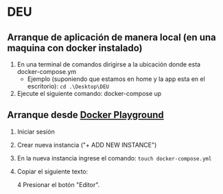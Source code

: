 # DEU

## Arranque de aplicación de manera local (en una maquina con docker instalado)
1. En una terminal de comandos dirigirse a la ubicación donde esta docker-compose.ym
    - Ejemplo (suponiendo que estamos en home y la app esta en el escritorio):
           ```
            cd .\Desktop\DEU
            ```
2. Ejecute el siguiente comando:
    docker-compose up

## Arranque desde [Docker Playground](https://labs.play-with-docker.com)
1. Iniciar sesión 
2. Crear nueva instancia ("+ ADD NEW INSTANCE")
3. En la nueva instancia ingrese el comando:
        `touch docker-compose.yml`
4. Copiar el siguiente texto:

    4 Presionar el botón "Editor".